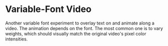 # Variable-Font Video

Another variable font experiment to overlay text on and animate along a video. The animation depends on the font. The most common one is to vary weights, which should visually match the original video's pixel color intensities.
